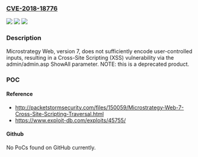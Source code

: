 ### [CVE-2018-18776](https://cve.mitre.org/cgi-bin/cvename.cgi?name=CVE-2018-18776)
![](https://img.shields.io/static/v1?label=Product&message=n%2Fa&color=blue)
![](https://img.shields.io/static/v1?label=Version&message=n%2Fa&color=blue)
![](https://img.shields.io/static/v1?label=Vulnerability&message=n%2Fa&color=brighgreen)

### Description

Microstrategy Web, version 7, does not sufficiently encode user-controlled inputs, resulting in a Cross-Site Scripting (XSS) vulnerability via the admin/admin.asp ShowAll parameter.  NOTE: this is a deprecated product.

### POC

#### Reference
- http://packetstormsecurity.com/files/150059/Microstrategy-Web-7-Cross-Site-Scripting-Traversal.html
- https://www.exploit-db.com/exploits/45755/

#### Github
No PoCs found on GitHub currently.

